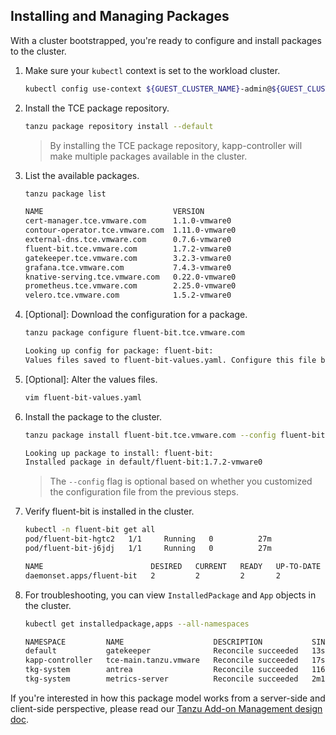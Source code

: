 ## Installing and Managing Packages

With a cluster bootstrapped, you're ready to configure and install packages to the cluster.

1. Make sure your `kubectl` context is set to the workload cluster.

    ```sh
    kubectl config use-context ${GUEST_CLUSTER_NAME}-admin@${GUEST_CLUSTER_NAME}
    ```

1. Install the TCE package repository.

    ```sh
    tanzu package repository install --default
    ```

   > By installing the TCE package repository, kapp-controller will make multiple packages available in the cluster.

1. List the available packages.

    ```sh
    tanzu package list

    NAME                             VERSION         
    cert-manager.tce.vmware.com      1.1.0-vmware0   
    contour-operator.tce.vmware.com  1.11.0-vmware0  
    external-dns.tce.vmware.com      0.7.6-vmware0   
    fluent-bit.tce.vmware.com        1.7.2-vmware0   
    gatekeeper.tce.vmware.com        3.2.3-vmware0   
    grafana.tce.vmware.com           7.4.3-vmware0  
    knative-serving.tce.vmware.com   0.22.0-vmware0  
    prometheus.tce.vmware.com        2.25.0-vmware0  
    velero.tce.vmware.com            1.5.2-vmware0   
    ```

1. [Optional]: Download the configuration for a package.

   ```sh
   tanzu package configure fluent-bit.tce.vmware.com

   Looking up config for package: fluent-bit:
   Values files saved to fluent-bit-values.yaml. Configure this file before installing the package.
   ```

1. [Optional]: Alter the values files.

   ```sh
   vim fluent-bit-values.yaml
   ```

1. Install the package to the cluster.

    ```sh
    tanzu package install fluent-bit.tce.vmware.com --config fluent-bit.tce.vmware.com-values.yaml

    Looking up package to install: fluent-bit:
    Installed package in default/fluent-bit:1.7.2-vmware0
    ```

   > The `--config` flag is optional based on whether you customized the configuration file from the previous steps.

1. Verify fluent-bit is installed in the cluster.

    ```sh
    kubectl -n fluent-bit get all
    pod/fluent-bit-hgtc2   1/1     Running   0          27m
    pod/fluent-bit-j6jdj   1/1     Running   0          27m

    NAME                        DESIRED   CURRENT   READY   UP-TO-DATE   AVAILABLE   NODE SELECTOR   AGE
    daemonset.apps/fluent-bit   2         2         2       2            2           <none>          27m
    ```

1. For troubleshooting, you can view `InstalledPackage` and `App` objects in the cluster.

    ```sh
    kubectl get installedpackage,apps --all-namespaces

    NAMESPACE         NAME                    DESCRIPTION           SINCE-DEPLOY   AGE
    default           gatekeeper              Reconcile succeeded   13s            16s
    kapp-controller   tce-main.tanzu.vmware   Reconcile succeeded   17s            2m
    tkg-system        antrea                  Reconcile succeeded   116s           19h
    tkg-system        metrics-server          Reconcile succeeded   2m10s          19h
    ```

If you're interested in how this package model works from a server-side and client-side perspective, please read our
[Tanzu Add-on Management design doc](./designs/tanzu-addon-management.md).

